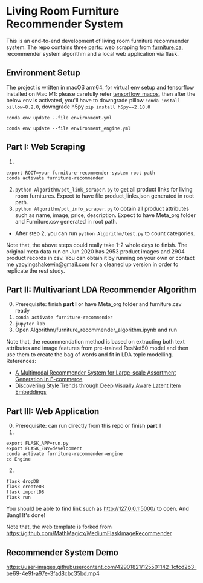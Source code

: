 # Living Room Furniture Recommender System
This is an end-to-end development of living room furniture recommender system. The repo contains 
three parts: web scraping from [furniture.ca](https://www.furniture.ca), recommender system algorithm and a local web application via flask.

## Environment Setup
The project is written in macOS arm64, for virtual env setup and tensorflow installed on Mac M1: please carefully refer
[tensorflow_macos](https://github.com/apple/tensorflow_macos/issues/153), then after the below env is activated, you'll
have to downgrade pillow `conda install pillow=8.2.0`, downgrade h5py `pip install h5py==2.10.0`

`conda env update --file environment.yml`

`conda env update --file environment_engine.yml`

## Part I: Web Scraping
1. 
```
export ROOT=your furniture-recommender-system root path 
conda activate furniture-recommender
```
2. `python Algorithm/pdt_link_scraper.py` to get all product links for living room furnitures. Expect to have file 
   product_links.json generated in root path. 
3. `python Algorithm/pdt_info_scraper.py` to obtain all product attributes such as name, image, price, description. 
   Expect to have Meta_org folder and Furniture.csv generated in root path.
* After step 2, you can run `python Algorithm/test.py` to count categories.

Note that, the above steps could really take 1-2 whole days to finish. The original meta data run on Jun 2020 has 2953 
product images and 2904 product records in csv. You can obtain it by running on your own or contact me 
[yaoyingshakewin@gmail.com](mailto:yaoyingshakewin@gmail.com) for a cleaned up version in order to replicate the rest study.

## Part II: Multivariant LDA Recommender Algorithm
0. Prerequisite: finish **part I** or have Meta_org folder and furniture.csv ready
1. `conda activate furniture-recommender`
2. `jupyter lab`
3. Open Algorithm/furniture_recommender_algorithm.ipynb and run

Note that, the recommendation method is based on extracting both text attributes and image features from pre-trained 
ResNet50 model and then use them to create the bag of words and fit in LDA topic modelling. References:

* [A Multimodal Recommender System for Large-scale Assortment Generation in E-commerce](https://arxiv.org/abs/1806.11226)
* [Discovering Style Trends through Deep Visually Aware Latent Item Embeddings](https://arxiv.org/abs/1804.08704)

## Part III: Web Application
0. Prerequisite: can run directly from this repo or finish **part II**
1. 
```
export FLASK_APP=run.py
export FLASK_ENV=development
conda activate furniture-recommender-engine
cd Engine
```
2. 
```
flask dropDB
flask createDB
flask importDB
flask run
```

You should be able to find link such as http://127.0.0.1:5000/ to open. And Bang! It's done!

Note that, the web template is forked from https://github.com/MathMagicx/MediumFlaskImageRecommender

## Recommender System Demo


https://user-images.githubusercontent.com/42901821/125501142-1cfcd2b3-be69-4e9f-a97e-3fad8cbc35bd.mp4


